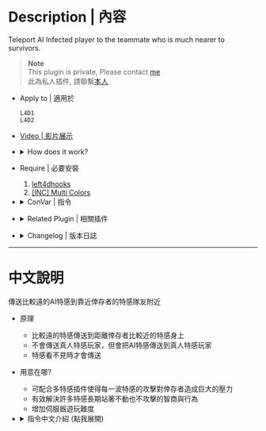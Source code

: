# Description | 內容
Teleport AI Infected player to the teammate who is much nearer to survivors.

> __Note__ <br/>
This plugin is private, Please contact [me](/#私人插件列表-private-plugins-list)<br/>
此為私人插件, 請聯繫[本人](/#私人插件列表-private-plugins-list)

* Apply to | 適用於
    ```
    L4D1
    L4D2
    ```

* [Video | 影片展示](https://youtu.be/_-M3zYlvYPU)

* <details><summary>How does it work?</summary>

	* Teleport far AI special infected to the other special infected who is much nearer to survivors.
    * Teleport AI special infected when they are out of sight of the survivors.
    * It won't teleport human-controlled infected player
    * Increase game difficulty
</details>

* Require | 必要安裝
	1. [left4dhooks](https://forums.alliedmods.net/showthread.php?t=321696)
    2. [[INC] Multi Colors](https://github.com/fbef0102/L4D1_2-Plugins/releases/tag/Multi-Colors)

* <details><summary>ConVar | 指令</summary>

	* cfg/sourcemod/l4d_ssi_teleport_fix.cfg
        ```php
        // Active the teleport system after survivors have reached certain distances of the map [1-100]
        l4d_ssi_teleport_fix_active_flow "10"

        // Teleport boomer to tank?
        l4d_ssi_teleport_fix_boomer2tank "0"

        // Time interval to check si.
        l4d_ssi_teleport_fix_check_interval "1.0"

        // 0=Plugin off, 1=Plugin on.
        l4d_ssi_teleport_fix_enable "1"

        // Players with these flags have access to see S.I. teleport message. (Empty = Everyone, -1: Nobody)
        l4d_ssi_teleport_fix_message_access_flag "-1"

        // If 1, AI Boomer will be teleported.
        l4d_ssi_teleport_fix_tp1_boomer "1"

        // If 1, AI Charger will be teleported.
        l4d_ssi_teleport_fix_tp1_charger "1"

        // Cold Down Time in seconds an infected can not be teleported again.
        l4d_ssi_teleport_fix_tp1_cooltime "2.0"

        // Prevent SI from taking damage for this seconds after being teleported. (0=Disable)
        l4d_ssi_teleport_fix_tp1_god_time "0.6"

        // If 1, AI Hunter will be teleported.
        l4d_ssi_teleport_fix_tp1_hunter "1"

        // If 1, AI Jockey will be teleported.
        l4d_ssi_teleport_fix_tp1_jockey "1"

        // Limit per teleport.
        l4d_ssi_teleport_fix_tp1_limit "2"

        // AI Boomer will be teleported if distance from survivors is outside this range.
        l4d_ssi_teleport_fix_tp1_range_boomer "800"

        // AI Charger will be teleported if distance from survivors is outside this range.
        l4d_ssi_teleport_fix_tp1_range_charger "800"

        // AI Hunter will be teleported if distance from survivors is outside this range.
        l4d_ssi_teleport_fix_tp1_range_hunter "800"

        // AI Jockey will be teleported if distance from survivors is outside this range.
        l4d_ssi_teleport_fix_tp1_range_jockey "800"

        // AI Smoker will be teleported if distance from survivors is outside this range.
        l4d_ssi_teleport_fix_tp1_range_smoker "800"

        // AI Tank will be teleported if distance from survivors is outside this range.
        l4d_ssi_teleport_fix_tp1_range_spitter "800"

        // AI Smoker will be teleported if distance from survivors is outside this range.
        l4d_ssi_teleport_fix_tp1_range_tank "800"

        // If 1, AI Smoker will be teleported.
        l4d_ssi_teleport_fix_tp1_smoker "1"

        // If 1, AI Spitter will be teleported.
        l4d_ssi_teleport_fix_tp1_spitter "1"

        // If 1, AI Tank will be teleported.
        l4d_ssi_teleport_fix_tp1_tank "0"

        // Where to teleport the AI Infected. 0=Near the first ahead survivor, 1=Near the farthest behind survivor, 2=Near Random survivor
        l4d_ssi_teleport_fix_tp2_near_survivor_type "0"

        // Teleport to the Infected player whose distance from survivors is inside max range, value must less than or equal to 'ssitp_tp1_range'.
        l4d_ssi_teleport_fix_tp2_range_max "700"

        // Teleport to the Infected player whose distance from survivors is outside min range
        l4d_ssi_teleport_fix_tp2_range_min "150"

        // If 1, infected players can be teleported even if they are seen by the survivors.
        l4d_ssi_teleport_fix_tp2_visiblethreats "0"
        ```
</details>

* <details><summary>Related Plugin | 相關插件</summary>

	1. [l4dinfectedbots](https://github.com/fbef0102/L4D1_2-Plugins/tree/master/l4dinfectedbots): Spawns multi infected bots in any mode + allows playable special infected in coop/survival + unlock infected slots (10 VS 10 available)
		> 生成多特感控制插件
	2. [AI_HardSI](https://github.com/fbef0102/L4D1_2-Plugins/tree/master/AI_HardSI): Improves the AI behaviour of special infected
		> 強化每個AI 特感的行為與提高智商，積極攻擊倖存者
</details>

* <details><summary>Changelog | 版本日誌</summary>

	* v2.0 (2023-4-1)
        * Replace Gamedata with left4dhooks

	* v1.9 (2023-3-13)
        * Select special infected class to teleport
        * Each S.I. teleport range
        * Teleport method
        * Active the this plugin after survivors have reached certain distances of the map
        * Teleport Tank available

	* v1.8
        * Teleport infected to teammate who is near the first ahead survivor

	* v1.6
	    * Initial Release
</details>

- - - -
# 中文說明
傳送比較遠的AI特感到靠近倖存者的特感隊友附近

* 原理
    * 比較遠的特感傳送到距離倖存者比較近的特感身上
    * 不會傳送真人特感玩家，但會把AI特感傳送到真人特感玩家
    * 特感看不見時才會傳送

* 用意在哪?
    * 可配合多特感插件使得每一波特感的攻擊對倖存者造成巨大的壓力
    * 有效解決許多特感長期站著不動也不攻擊的智商與行為
    * 增加伺服器遊玩難度

* <details><summary>指令中文介紹 (點我展開)</summary>

	* cfg/sourcemod/l4d_ssi_teleport_fix.cfg
    * 假設需要傳送 "特感A" 到 "特感B" 身上
        ```php
        // 倖存者經過地圖10%總路程才會開始傳送特感
        l4d_ssi_teleport_fix_active_flow "10"

        // 可傳送Boommer到Tank身上?
        l4d_ssi_teleport_fix_boomer2tank "0"

        // 每1.0秒檢查所有特感並傳送
        l4d_ssi_teleport_fix_check_interval "1.0"

        // 0=關閉插件, 1=開啟插件.
        l4d_ssi_teleport_fix_enable "1"

        // 擁有這些權限的玩家可以看到提示訊息 (留白=所有人都能看到, -1=沒人能看到)
        l4d_ssi_teleport_fix_message_access_flag "-1"

        // 為1時, 可以傳送 AI Boomer
        l4d_ssi_teleport_fix_tp1_boomer "1"

        // 為1時, 可以傳送 AI Charger
        l4d_ssi_teleport_fix_tp1_charger "1"

        // 被傳送一次後，經需要等待2.0秒後才可在被傳送一次
        l4d_ssi_teleport_fix_tp1_cooltime "2.0"

        // 被傳送後的無敵時間 (0=關閉)
        l4d_ssi_teleport_fix_tp1_god_time "0.6"

        // 為1時, 可以傳送 AI Hunter
        l4d_ssi_teleport_fix_tp1_hunter "1"

        // 為1時, 可以傳送 AI Jockey
        l4d_ssi_teleport_fix_tp1_jockey "1"

        // 一次可以傳送兩隻特感
        l4d_ssi_teleport_fix_tp1_limit "2"

        // AI Boomer 必須離倖存者800公尺外才能被傳送
        l4d_ssi_teleport_fix_tp1_range_boomer "800"

        // AI Charger 必須離倖存者800公尺外才能被傳送
        l4d_ssi_teleport_fix_tp1_range_charger "800"

        // AI Hunter 必須離倖存者800公尺外才能被傳送
        l4d_ssi_teleport_fix_tp1_range_hunter "800"

        // AI Jockey 必須離倖存者800公尺外才能被傳送
        l4d_ssi_teleport_fix_tp1_range_jockey "800"

        // AI Smoker 必須離倖存者800公尺外才能被傳送
        l4d_ssi_teleport_fix_tp1_range_smoker "800"

        // AI Tank 必須離倖存者800公尺外才能被傳送
        l4d_ssi_teleport_fix_tp1_range_spitter "800"

        // AI Smoker 必須離倖存者800公尺外才能被傳送
        l4d_ssi_teleport_fix_tp1_range_tank "800"

        // 為1時, 可以傳送 AI Smoker
        l4d_ssi_teleport_fix_tp1_smoker "1"

        // 為1時, 可以傳送 AI Spitter
        l4d_ssi_teleport_fix_tp1_spitter "1"

        // 為1時, 可以傳送 AI Tank
        l4d_ssi_teleport_fix_tp1_tank "0"

        // 傳送 "特感A" 到哪裡? 0=最前方的倖存者附近, 1=最後方的倖存者附近, 2=隨機的倖存者附近
        l4d_ssi_teleport_fix_tp2_near_survivor_type "0"

        // "特感B" 必須距離倖存者700公尺內.
        l4d_ssi_teleport_fix_tp2_range_max "700"

        // "特感B" 必須距離倖存者150公尺外
        l4d_ssi_teleport_fix_tp2_range_min "150"

        // 為1時，就算"特感B"被倖存者看到也要傳送"特感A"
        l4d_ssi_teleport_fix_tp2_visiblethreats "0"
        ```

    * 範例一: 當有AI特感Hunter距離倖存者900公尺之外，且有另一隻特感Jockey位於距離倖存者150 ~ 700 公尺之間，將Hunter傳送到Jockey身邊
        ```php
        l4d_ssi_teleport_fix_tp1_hunter "1"
        l4d_ssi_teleport_fix_tp1_range_hunter "900"
        l4d_ssi_teleport_fix_tp2_range_max "700"
        l4d_ssi_teleport_fix_tp2_range_min "150"
        ```
</details>
